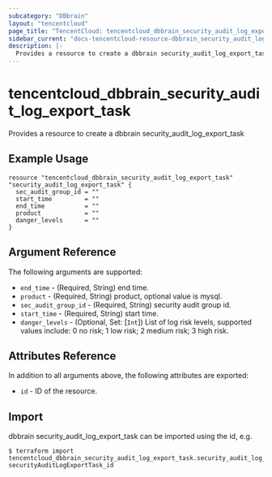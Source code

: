 ```yaml
---
subcategory: "DBbrain"
layout: "tencentcloud"
page_title: "TencentCloud: tencentcloud_dbbrain_security_audit_log_export_task"
sidebar_current: "docs-tencentcloud-resource-dbbrain_security_audit_log_export_task"
description: |-
  Provides a resource to create a dbbrain security_audit_log_export_task
---
```


# tencentcloud_dbbrain_security_audit_log_export_task

Provides a resource to create a dbbrain security_audit_log_export_task

## Example Usage

```hcl
resource "tencentcloud_dbbrain_security_audit_log_export_task" "security_audit_log_export_task" {
  sec_audit_group_id = ""
  start_time         = ""
  end_time           = ""
  product            = ""
  danger_levels      = ""
}
```

## Argument Reference

The following arguments are supported:

* `end_time` - (Required, String) end time.
* `product` - (Required, String) product, optional value is mysql.
* `sec_audit_group_id` - (Required, String) security audit group id.
* `start_time` - (Required, String) start time.
* `danger_levels` - (Optional, Set: [`Int`]) List of log risk levels, supported values include: 0 no risk; 1 low risk; 2 medium risk; 3 high risk.

## Attributes Reference

In addition to all arguments above, the following attributes are exported:

* `id` - ID of the resource.



## Import

dbbrain security_audit_log_export_task can be imported using the id, e.g.
```
$ terraform import tencentcloud_dbbrain_security_audit_log_export_task.security_audit_log_export_task securityAuditLogExportTask_id
```

